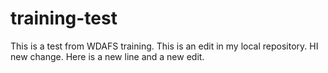 # training-test
This is a test from WDAFS training. This is an edit in my local repository. HI new change. 
Here is a new line and a new edit.